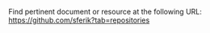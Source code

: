 Find pertinent document or resource at the following URL:
https://github.com/sferik?tab=repositories
